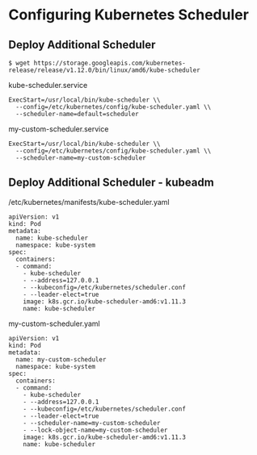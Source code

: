 # Configuring Kubernetes Scheduler
## Deploy Additional Scheduler
```
$ wget https://storage.googleapis.com/kubernetes-release/release/v1.12.0/bin/linux/amd6/kube-scheduler
```
kube-scheduler.service
```
ExecStart=/usr/local/bin/kube-scheduler \\
  --config=/etc/kubernetes/config/kube-scheduler.yaml \\
  --scheduler-name=default=scheduler
```

my-custom-scheduler.service
```
ExecStart=/usr/local/bin/kube-scheduler \\
  --config=/etc/kubernetes/config/kube-scheduler.yaml \\
  --scheduler-name=my-custom-scheduler
```

## Deploy Additional Scheduler - kubeadm
/etc/kubernetes/manifests/kube-scheduler.yaml
```
apiVersion: v1
kind: Pod
metadata:
  name: kube-scheduler
  namespace: kube-system
spec:
  containers:
  - command:
    - kube-scheduler
    - --address=127.0.0.1
    - --kubeconfig=/etc/kubernetes/scheduler.conf
    - --leader-elect=true
    image: k8s.gcr.io/kube-scheduler-amd6:v1.11.3
    name: kube-scheduler
```
my-custom-scheduler.yaml
```
apiVersion: v1
kind: Pod
metadata:
  name: my-custom-scheduler
  namespace: kube-system
spec:
  containers:
  - command:
    - kube-scheduler
    - --address=127.0.0.1
    - --kubeconfig=/etc/kubernetes/scheduler.conf
    - --leader-elect=true
    - --scheduler-name=my-custom-scheduler
    - --lock-object-name=my-custom-scheduler
    image: k8s.gcr.io/kube-scheduler-amd6:v1.11.3
    name: kube-scheduler
```
